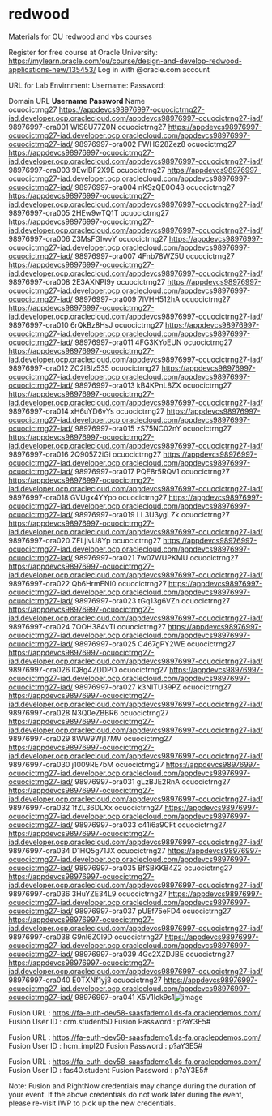 # redwood
Materials for OU redwood and vbs courses

Register for free course at Oracle University: https://mylearn.oracle.com/ou/course/design-and-develop-redwood-applications-new/135453/
Log in with @oracle.com account

URL for Lab Envirnment:
Username:
Password:

Domain	                 URL	                                                                                                  **Username**	 **Password**
Name			
ocuocictrng27	    https://appdevcs98976997-ocuocictrng27-iad.developer.ocp.oraclecloud.com/appdevcs98976997-ocuocictrng27-iad/	98976997-ora001	WlS8U77Z0N
ocuocictrng27	    https://appdevcs98976997-ocuocictrng27-iad.developer.ocp.oraclecloud.com/appdevcs98976997-ocuocictrng27-iad/	98976997-ora002	FWHG28Zez8
ocuocictrng27	    https://appdevcs98976997-ocuocictrng27-iad.developer.ocp.oraclecloud.com/appdevcs98976997-ocuocictrng27-iad/	98976997-ora003	9EwlBF2X9E
ocuocictrng27	    https://appdevcs98976997-ocuocictrng27-iad.developer.ocp.oraclecloud.com/appdevcs98976997-ocuocictrng27-iad/	98976997-ora004	nKSzQE0O48
ocuocictrng27	    https://appdevcs98976997-ocuocictrng27-iad.developer.ocp.oraclecloud.com/appdevcs98976997-ocuocictrng27-iad/	98976997-ora005	2HEw9wTQ1T
ocuocictrng27	    https://appdevcs98976997-ocuocictrng27-iad.developer.ocp.oraclecloud.com/appdevcs98976997-ocuocictrng27-iad/	98976997-ora006	Z3MsFGIwvY
ocuocictrng27	    https://appdevcs98976997-ocuocictrng27-iad.developer.ocp.oraclecloud.com/appdevcs98976997-ocuocictrng27-iad/	98976997-ora007	4Fnb78WZ5U
ocuocictrng27	    https://appdevcs98976997-ocuocictrng27-iad.developer.ocp.oraclecloud.com/appdevcs98976997-ocuocictrng27-iad/	98976997-ora008	2E3AXNPI9y
ocuocictrng27	    https://appdevcs98976997-ocuocictrng27-iad.developer.ocp.oraclecloud.com/appdevcs98976997-ocuocictrng27-iad/	98976997-ora009	7lVHH512hA
ocuocictrng27	    https://appdevcs98976997-ocuocictrng27-iad.developer.ocp.oraclecloud.com/appdevcs98976997-ocuocictrng27-iad/	98976997-ora010	6rQkBz8HsJ
ocuocictrng27	    https://appdevcs98976997-ocuocictrng27-iad.developer.ocp.oraclecloud.com/appdevcs98976997-ocuocictrng27-iad/	98976997-ora011	4FG3KYoEUN
ocuocictrng27	    https://appdevcs98976997-ocuocictrng27-iad.developer.ocp.oraclecloud.com/appdevcs98976997-ocuocictrng27-iad/	98976997-ora012	ZC2IBIz535
ocuocictrng27	    https://appdevcs98976997-ocuocictrng27-iad.developer.ocp.oraclecloud.com/appdevcs98976997-ocuocictrng27-iad/	98976997-ora013	kB4KPnL8ZX
ocuocictrng27	    https://appdevcs98976997-ocuocictrng27-iad.developer.ocp.oraclecloud.com/appdevcs98976997-ocuocictrng27-iad/	98976997-ora014	xH6uYD6vYs
ocuocictrng27	    https://appdevcs98976997-ocuocictrng27-iad.developer.ocp.oraclecloud.com/appdevcs98976997-ocuocictrng27-iad/	98976997-ora015	zS75NC02nY
ocuocictrng27	    https://appdevcs98976997-ocuocictrng27-iad.developer.ocp.oraclecloud.com/appdevcs98976997-ocuocictrng27-iad/	98976997-ora016	2Q905Z2iGi
ocuocictrng27	    https://appdevcs98976997-ocuocictrng27-iad.developer.ocp.oraclecloud.com/appdevcs98976997-ocuocictrng27-iad/	98976997-ora017	PQE8r5RQV1
ocuocictrng27	    https://appdevcs98976997-ocuocictrng27-iad.developer.ocp.oraclecloud.com/appdevcs98976997-ocuocictrng27-iad/	98976997-ora018	GVUgx4YYpo
ocuocictrng27	    https://appdevcs98976997-ocuocictrng27-iad.developer.ocp.oraclecloud.com/appdevcs98976997-ocuocictrng27-iad/	98976997-ora019	LL3U3ygLZk
ocuocictrng27	    https://appdevcs98976997-ocuocictrng27-iad.developer.ocp.oraclecloud.com/appdevcs98976997-ocuocictrng27-iad/	98976997-ora020	ZFLjlvU8Yp
ocuocictrng27	    https://appdevcs98976997-ocuocictrng27-iad.developer.ocp.oraclecloud.com/appdevcs98976997-ocuocictrng27-iad/	98976997-ora021	7w07WUPKMU
ocuocictrng27	    https://appdevcs98976997-ocuocictrng27-iad.developer.ocp.oraclecloud.com/appdevcs98976997-ocuocictrng27-iad/	98976997-ora022	Qb6HrmENI0
ocuocictrng27	    https://appdevcs98976997-ocuocictrng27-iad.developer.ocp.oraclecloud.com/appdevcs98976997-ocuocictrng27-iad/	98976997-ora023	tGq13g6VZn
ocuocictrng27	    https://appdevcs98976997-ocuocictrng27-iad.developer.ocp.oraclecloud.com/appdevcs98976997-ocuocictrng27-iad/	98976997-ora024	7OOH384vTl
ocuocictrng27	    https://appdevcs98976997-ocuocictrng27-iad.developer.ocp.oraclecloud.com/appdevcs98976997-ocuocictrng27-iad/	98976997-ora025	C467gPY2WE
ocuocictrng27	    https://appdevcs98976997-ocuocictrng27-iad.developer.ocp.oraclecloud.com/appdevcs98976997-ocuocictrng27-iad/	98976997-ora026	lQ8g4ZDDPO
ocuocictrng27	    https://appdevcs98976997-ocuocictrng27-iad.developer.ocp.oraclecloud.com/appdevcs98976997-ocuocictrng27-iad/	98976997-ora027	k3NITU39PZ
ocuocictrng27	    https://appdevcs98976997-ocuocictrng27-iad.developer.ocp.oraclecloud.com/appdevcs98976997-ocuocictrng27-iad/	98976997-ora028	N3Q0eZBBR6
ocuocictrng27	    https://appdevcs98976997-ocuocictrng27-iad.developer.ocp.oraclecloud.com/appdevcs98976997-ocuocictrng27-iad/	98976997-ora029	8WW9Wj17MV
ocuocictrng27	    https://appdevcs98976997-ocuocictrng27-iad.developer.ocp.oraclecloud.com/appdevcs98976997-ocuocictrng27-iad/	98976997-ora030	j1009RE7bM
ocuocictrng27	    https://appdevcs98976997-ocuocictrng27-iad.developer.ocp.oraclecloud.com/appdevcs98976997-ocuocictrng27-iad/	98976997-ora031	gLzBJE2RnA
ocuocictrng27	    https://appdevcs98976997-ocuocictrng27-iad.developer.ocp.oraclecloud.com/appdevcs98976997-ocuocictrng27-iad/	98976997-ora032	1fZL36DLXx
ocuocictrng27	    https://appdevcs98976997-ocuocictrng27-iad.developer.ocp.oraclecloud.com/appdevcs98976997-ocuocictrng27-iad/	98976997-ora033	c41i6a9CFt
ocuocictrng27	    https://appdevcs98976997-ocuocictrng27-iad.developer.ocp.oraclecloud.com/appdevcs98976997-ocuocictrng27-iad/	98976997-ora034	D1HQ5g71JX
ocuocictrng27	    https://appdevcs98976997-ocuocictrng27-iad.developer.ocp.oraclecloud.com/appdevcs98976997-ocuocictrng27-iad/	98976997-ora035	BfSBKKB4Z2
ocuocictrng27	    https://appdevcs98976997-ocuocictrng27-iad.developer.ocp.oraclecloud.com/appdevcs98976997-ocuocictrng27-iad/	98976997-ora036	3HuYZE34L9
ocuocictrng27	    https://appdevcs98976997-ocuocictrng27-iad.developer.ocp.oraclecloud.com/appdevcs98976997-ocuocictrng27-iad/	98976997-ora037	pUEf75eFD4
ocuocictrng27	    https://appdevcs98976997-ocuocictrng27-iad.developer.ocp.oraclecloud.com/appdevcs98976997-ocuocictrng27-iad/	98976997-ora038	G9nI6Z0I9D
ocuocictrng27	    https://appdevcs98976997-ocuocictrng27-iad.developer.ocp.oraclecloud.com/appdevcs98976997-ocuocictrng27-iad/	98976997-ora039	4Gc2XZDJBE
ocuocictrng27	    https://appdevcs98976997-ocuocictrng27-iad.developer.ocp.oraclecloud.com/appdevcs98976997-ocuocictrng27-iad/	98976997-ora040	E0TXNf1yj3
ocuocictrng27	    https://appdevcs98976997-ocuocictrng27-iad.developer.ocp.oraclecloud.com/appdevcs98976997-ocuocictrng27-iad/	98976997-ora041	X5V1Ick9s1![image](https://github.com/user-attachments/assets/29b8bec8-7053-4e00-b56a-88e279527e18)


Fusion URL : https://fa-euth-dev58-saasfademo1.ds-fa.oraclepdemos.com/
Fusion User ID : crm.student50
Fusion Password : p?aY3E5#

Fusion URL : https://fa-euth-dev58-saasfademo1.ds-fa.oraclepdemos.com/
Fusion User ID : hcm_impl20
Fusion Password : p?aY3E5#

Fusion URL : https://fa-euth-dev58-saasfademo1.ds-fa.oraclepdemos.com/
Fusion User ID : fas40.student
Fusion Password : p?aY3E5#

Note: Fusion and RightNow credentials may change during the duration of your event. If the above credentials do not work later during the event, please re-visit IWP to pick up the new credentials.
